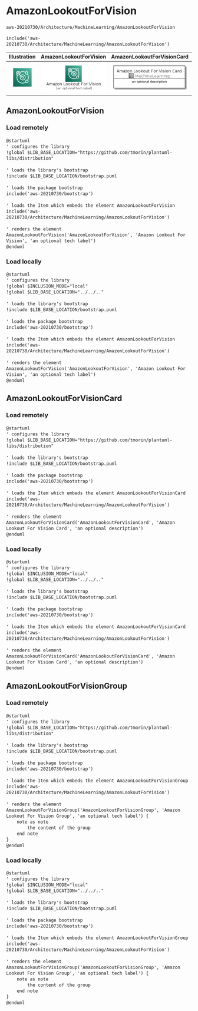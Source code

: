 # AmazonLookoutForVision


```text
aws-20210730/Architecture/MachineLearning/AmazonLookoutForVision
```

```text
include('aws-20210730/Architecture/MachineLearning/AmazonLookoutForVision')
```



| Illustration | AmazonLookoutForVision | AmazonLookoutForVisionCard | AmazonLookoutForVisionGroup |
| :---: | :---: | :---: | :---: |
| ![illustration for Illustration](../../../aws-20210730/Architecture/MachineLearning/AmazonLookoutForVision.png) | ![illustration for AmazonLookoutForVision](../../../aws-20210730/Architecture/MachineLearning/AmazonLookoutForVision.Local.png) | ![illustration for AmazonLookoutForVisionCard](../../../aws-20210730/Architecture/MachineLearning/AmazonLookoutForVisionCard.Local.png) | ![illustration for AmazonLookoutForVisionGroup](../../../aws-20210730/Architecture/MachineLearning/AmazonLookoutForVisionGroup.Local.png) |




## AmazonLookoutForVision

### Load remotely
```plantuml
@startuml
' configures the library
!global $LIB_BASE_LOCATION="https://github.com/tmorin/plantuml-libs/distribution"

' loads the library's bootstrap
!include $LIB_BASE_LOCATION/bootstrap.puml

' loads the package bootstrap
include('aws-20210730/bootstrap')

' loads the Item which embeds the element AmazonLookoutForVision
include('aws-20210730/Architecture/MachineLearning/AmazonLookoutForVision')

' renders the element
AmazonLookoutForVision('AmazonLookoutForVision', 'Amazon Lookout For Vision', 'an optional tech label')
@enduml
```

### Load locally
```plantuml
@startuml
' configures the library
!global $INCLUSION_MODE="local"
!global $LIB_BASE_LOCATION="../../.."

' loads the library's bootstrap
!include $LIB_BASE_LOCATION/bootstrap.puml

' loads the package bootstrap
include('aws-20210730/bootstrap')

' loads the Item which embeds the element AmazonLookoutForVision
include('aws-20210730/Architecture/MachineLearning/AmazonLookoutForVision')

' renders the element
AmazonLookoutForVision('AmazonLookoutForVision', 'Amazon Lookout For Vision', 'an optional tech label')
@enduml
```

## AmazonLookoutForVisionCard

### Load remotely
```plantuml
@startuml
' configures the library
!global $LIB_BASE_LOCATION="https://github.com/tmorin/plantuml-libs/distribution"

' loads the library's bootstrap
!include $LIB_BASE_LOCATION/bootstrap.puml

' loads the package bootstrap
include('aws-20210730/bootstrap')

' loads the Item which embeds the element AmazonLookoutForVisionCard
include('aws-20210730/Architecture/MachineLearning/AmazonLookoutForVision')

' renders the element
AmazonLookoutForVisionCard('AmazonLookoutForVisionCard', 'Amazon Lookout For Vision Card', 'an optional description')
@enduml
```

### Load locally
```plantuml
@startuml
' configures the library
!global $INCLUSION_MODE="local"
!global $LIB_BASE_LOCATION="../../.."

' loads the library's bootstrap
!include $LIB_BASE_LOCATION/bootstrap.puml

' loads the package bootstrap
include('aws-20210730/bootstrap')

' loads the Item which embeds the element AmazonLookoutForVisionCard
include('aws-20210730/Architecture/MachineLearning/AmazonLookoutForVision')

' renders the element
AmazonLookoutForVisionCard('AmazonLookoutForVisionCard', 'Amazon Lookout For Vision Card', 'an optional description')
@enduml
```

## AmazonLookoutForVisionGroup

### Load remotely
```plantuml
@startuml
' configures the library
!global $LIB_BASE_LOCATION="https://github.com/tmorin/plantuml-libs/distribution"

' loads the library's bootstrap
!include $LIB_BASE_LOCATION/bootstrap.puml

' loads the package bootstrap
include('aws-20210730/bootstrap')

' loads the Item which embeds the element AmazonLookoutForVisionGroup
include('aws-20210730/Architecture/MachineLearning/AmazonLookoutForVision')

' renders the element
AmazonLookoutForVisionGroup('AmazonLookoutForVisionGroup', 'Amazon Lookout For Vision Group', 'an optional tech label') {
    note as note
        the content of the group
    end note
}
@enduml
```

### Load locally
```plantuml
@startuml
' configures the library
!global $INCLUSION_MODE="local"
!global $LIB_BASE_LOCATION="../../.."

' loads the library's bootstrap
!include $LIB_BASE_LOCATION/bootstrap.puml

' loads the package bootstrap
include('aws-20210730/bootstrap')

' loads the Item which embeds the element AmazonLookoutForVisionGroup
include('aws-20210730/Architecture/MachineLearning/AmazonLookoutForVision')

' renders the element
AmazonLookoutForVisionGroup('AmazonLookoutForVisionGroup', 'Amazon Lookout For Vision Group', 'an optional tech label') {
    note as note
        the content of the group
    end note
}
@enduml
```

